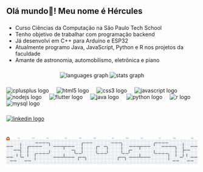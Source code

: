 <h2 align="left">Olá mundo👋! Meu nome é Hércules</h2>

###

- Curso Ciências da Computação na São Paulo Tech School
- Tenho objetivo de trabalhar com programação backend
- Já desenvolvi em C++ para Arduíno e ESP32
- Atualmente programo Java, JavaScript, Python e R nos projetos da faculdade
- Amante de astronomia, automobilismo, eletrônica e piano

###

<div align="center">
  <img src="https://github-readme-stats.vercel.app/api/top-langs?username=HerculesSP&locale=pt-br&hide_title=false&layout=compact&card_width=320&langs_count=5&theme=aura&hide_border=true" height="150" alt="languages graph"  />
  <img src="https://github-readme-stats.vercel.app/api?username=HerculesSP&hide_title=false&hide_rank=false&show_icons=true&include_all_commits=true&count_private=true&disable_animations=false&theme=aura&locale=pt-br&hide_border=true&custom_title=Estat%C3%ADsticas" height="150" alt="stats graph"  />
</div>

###

<div align="left">
  <img src="https://cdn.jsdelivr.net/gh/devicons/devicon/icons/cplusplus/cplusplus-plain.svg" height="30" alt="cplusplus logo"  />
  <img width="12" />
  <img src="https://cdn.jsdelivr.net/gh/devicons/devicon/icons/html5/html5-plain.svg" height="30" alt="html5 logo"  />
  <img width="12" />
  <img src="https://cdn.jsdelivr.net/gh/devicons/devicon/icons/css3/css3-plain.svg" height="30" alt="css3 logo"  />
  <img width="12" />
  <img src="https://cdn.jsdelivr.net/gh/devicons/devicon/icons/javascript/javascript-plain.svg" height="30" alt="javascript logo"  />
  <img width="12" />
  <img src="https://cdn.jsdelivr.net/gh/devicons/devicon/icons/nodejs/nodejs-plain-wordmark.svg" height="30" alt="nodejs logo"  />
  <img width="12" />
  <img src="https://cdn.jsdelivr.net/gh/devicons/devicon/icons/flutter/flutter-original.svg" height="30" alt="flutter logo"  />
  <img width="12" />
  <img src="https://cdn.jsdelivr.net/gh/devicons/devicon/icons/java/java-original.svg" height="30" alt="java logo"  />
  <img width="12" />
  <img src="https://cdn.jsdelivr.net/gh/devicons/devicon/icons/python/python-original.svg" height="30" alt="python logo"  />
  <img width="12" />
  <img src="https://cdn.jsdelivr.net/gh/devicons/devicon/icons/r/r-original.svg" height="30" alt="r logo"  />
  <img width="12" />
  <img src="https://cdn.jsdelivr.net/gh/devicons/devicon/icons/mysql/mysql-original.svg" height="30" alt="mysql logo"  />
</div>

###

<div align="left">
 
  <a href="https://www.linkedin.com/in/herculessp/" target="_blank">
    <img src="https://raw.githubusercontent.com/maurodesouza/profile-readme-generator/master/src/assets/icons/social/linkedin/default.svg" width="47" height="35" alt="linkedin logo"  />
  </a>
</div>

###

<br clear="both">

<picture>
  <source media="(prefers-color-scheme: dark)" srcset="https://raw.githubusercontent.com/HerculesSP/HerculesSP/output/pacman-contribution-graph-dark.svg">
  <source media="(prefers-color-scheme: light)" srcset="https://raw.githubusercontent.com/HerculesSP/HerculesSP/output/pacman-contribution-graph.svg">
  <img alt="pacman contribution graph" src="https://raw.githubusercontent.com/HerculesSP/HerculesSP/output/pacman-contribution-graph.svg">
</picture>

###
